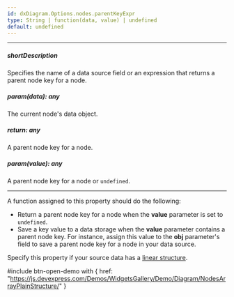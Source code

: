```yaml
---
id: dxDiagram.Options.nodes.parentKeyExpr
type: String | function(data, value) | undefined
default: undefined
---
```

---
##### shortDescription
Specifies the name of a data source field or an expression that returns a parent node key for a node.

##### param(data): any
The current node's data object.

##### return: any
A parent node key for a node.

##### param(value): any
A parent node key for a node or `undefined`.

---
A function assigned to this property should do the following:

* Return a parent node key for a node when the **value** parameter is set to `undefined`.
* Save a key value to a data storage when the **value** parameter contains a parent node key. For instance, assign this value to the **obj** parameter's field to save a parent node key for a node in your data source.

Specify this property if your source data has a [linear structure](/concepts/05%20UI%20Components/Diagram/10%20Data%20Binding/20%20Linear%20Array.md '/Documentation/Guide/UI_Components/Diagram/Data_Binding/#Linear_Array').

#include btn-open-demo with {
    href: "https://js.devexpress.com/Demos/WidgetsGallery/Demo/Diagram/NodesArrayPlainStructure/"
}
